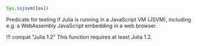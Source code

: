 ```julia
Sys.isjsvm([os])
```

Predicate for testing if Julia is running in a JavaScript VM (JSVM), including e.g. a WebAssembly JavaScript embedding in a web browser.

!!! compat "Julia 1.2"
    This function requires at least Julia 1.2.

